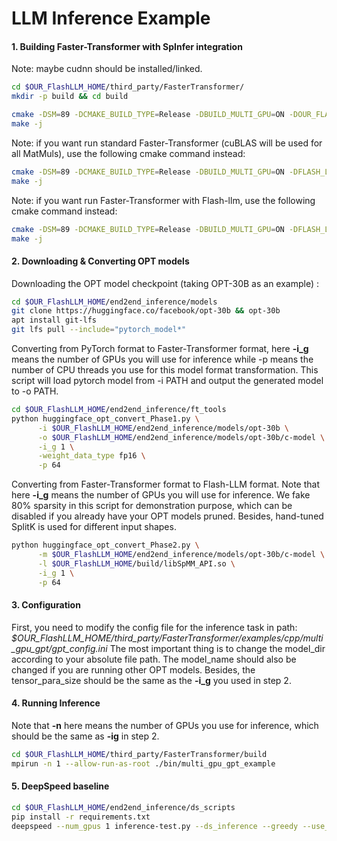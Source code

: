 # LLM Inference Example

#### 1. Building Faster-Transformer with SpInfer integration
Note: maybe cudnn should be installed/linked.
```sh
cd $OUR_FlashLLM_HOME/third_party/FasterTransformer/
mkdir -p build && cd build

cmake -DSM=89 -DCMAKE_BUILD_TYPE=Release -DBUILD_MULTI_GPU=ON -DOUR_FLASH_LLM=ON ..
make -j
```
Note: if you want run standard Faster-Transformer (cuBLAS will be used for all MatMuls), use the following cmake command instead:
```sh
cmake -DSM=89 -DCMAKE_BUILD_TYPE=Release -DBUILD_MULTI_GPU=ON -DFLASH_LLM=OFF ..
make -j
```
Note: if you want run Faster-Transformer with Flash-llm, use the following cmake command instead:
```sh
cmake -DSM=89 -DCMAKE_BUILD_TYPE=Release -DBUILD_MULTI_GPU=ON -DFLASH_LLM=ON ..
make -j
```

#### 2. Downloading & Converting OPT models

Downloading the OPT model checkpoint (taking OPT-30B as an example) :
```sh
cd $OUR_FlashLLM_HOME/end2end_inference/models
git clone https://huggingface.co/facebook/opt-30b && opt-30b
apt install git-lfs
git lfs pull --include="pytorch_model*"
```
Converting from PyTorch format to Faster-Transformer format, here **-i_g** means the number of GPUs you will use for inference while -p means the number of CPU threads you use for this model format transformation. This script will load pytorch model from -i PATH and output the generated model to -o PATH.
```sh
cd $OUR_FlashLLM_HOME/end2end_inference/ft_tools
python huggingface_opt_convert_Phase1.py \
      -i $OUR_FlashLLM_HOME/end2end_inference/models/opt-30b \
      -o $OUR_FlashLLM_HOME/end2end_inference/models/opt-30b/c-model \
      -i_g 1 \
      -weight_data_type fp16 \
      -p 64
```

Converting from Faster-Transformer format to Flash-LLM format. Note that here **-i_g** means the number of GPUs you will use for inference. We fake 80% sparsity in this script for demonstration purpose, which can be disabled if you already have your OPT models pruned. Besides, hand-tuned SplitK is used for different input shapes.
```sh
python huggingface_opt_convert_Phase2.py \
      -m $OUR_FlashLLM_HOME/end2end_inference/models/opt-30b/c-model \
      -l $OUR_FlashLLM_HOME/build/libSpMM_API.so \
      -i_g 1 \
      -p 64
```

#### 3. Configuration
First, you need to modify the config file for the inference task in path:
*$OUR_FlashLLM_HOME/third_party/FasterTransformer/examples/cpp/multi_gpu_gpt/gpt_config.ini*
The most important thing is to change the model_dir according to your absolute file path.
The model_name should also be changed if you are running other OPT models.
Besides, the tensor_para_size should be the same as the **-i_g** you used in step 2.

#### 4. Running Inference
Note that **-n** here means the number of GPUs you use for inference, which should be the same as **-ig** in step 2.
```sh
cd $OUR_FlashLLM_HOME/third_party/FasterTransformer/build
mpirun -n 1 --allow-run-as-root ./bin/multi_gpu_gpt_example
```

#### 5. DeepSpeed baseline
```sh
cd $OUR_FlashLLM_HOME/end2end_inference/ds_scripts
pip install -r requirements.txt
deepspeed --num_gpus 1 inference-test.py --ds_inference --greedy --use_meta_tensor --use_kernel --name facebook/opt-30b --batch_size 8 --max_new_tokens 512 --max_tokens 576
```